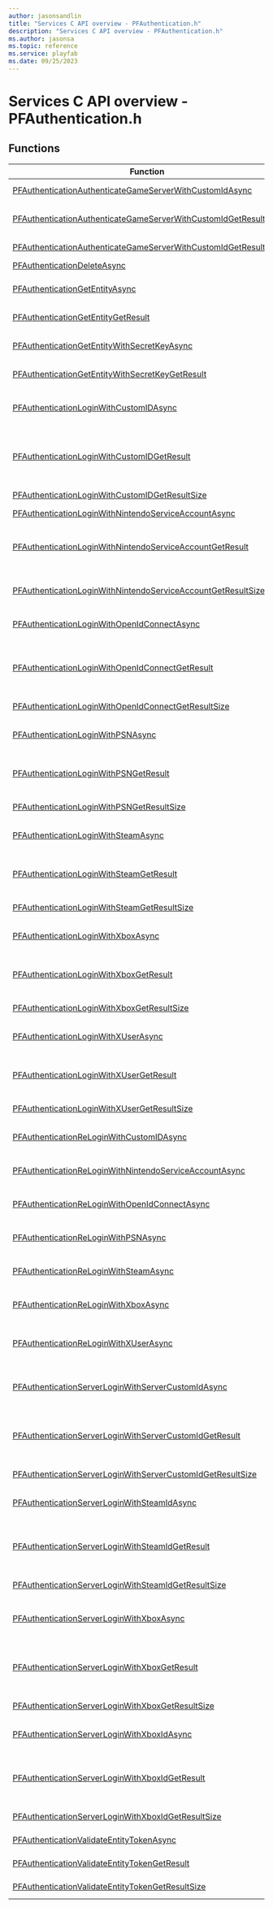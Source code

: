 ```yaml
---
author: jasonsandlin
title: "Services C API overview - PFAuthentication.h"
description: "Services C API overview - PFAuthentication.h"
ms.author: jasonsa
ms.topic: reference
ms.service: playfab
ms.date: 09/25/2023
---
```


# Services C API overview - PFAuthentication.h

  
## Functions  

| Function | Description |  
| --- | --- |  
| [PFAuthenticationAuthenticateGameServerWithCustomIdAsync](functions/pfauthenticationauthenticategameserverwithcustomidasync.md) | Create a game_server entity token and return a new or existing game_server entity. |  
| [PFAuthenticationAuthenticateGameServerWithCustomIdGetResult](functions/pfauthenticationauthenticategameserverwithcustomidgetresult.md) | Gets the result of a successful PFAuthenticationAuthenticateGameServerWithCustomIdAsync call. |  
| [PFAuthenticationAuthenticateGameServerWithCustomIdGetResultSize](functions/pfauthenticationauthenticategameserverwithcustomidgetresultsize.md) | Get the size in bytes needed to store the result of a AuthenticateGameServerWithCustomId call. |  
| [PFAuthenticationDeleteAsync](functions/pfauthenticationdeleteasync.md) | Delete a game_server entity. |  
| [PFAuthenticationGetEntityAsync](functions/pfauthenticationgetentityasync.md) | Method to exchange a legacy AuthenticationTicket or title SecretKey for an Entity Token or to refresh a still valid Entity Token. |  
| [PFAuthenticationGetEntityGetResult](functions/pfauthenticationgetentitygetresult.md) | Gets the result of a successful PFAuthenticationGetEntityAsync call. |  
| [PFAuthenticationGetEntityWithSecretKeyAsync](functions/pfauthenticationgetentitywithsecretkeyasync.md) | Method to exchange a legacy AuthenticationTicket or title SecretKey for an Entity Token or to refresh a still valid Entity Token. |  
| [PFAuthenticationGetEntityWithSecretKeyGetResult](functions/pfauthenticationgetentitywithsecretkeygetresult.md) | Gets the result of a successful PFAuthenticationGetEntityWithSecretKeyAsync call. |  
| [PFAuthenticationLoginWithCustomIDAsync](functions/pfauthenticationloginwithcustomidasync.md) | Signs the user in using a custom unique identifier generated by the title, returning a session identifier that can subsequently be used for API calls which require an authenticated user |  
| [PFAuthenticationLoginWithCustomIDGetResult](functions/pfauthenticationloginwithcustomidgetresult.md) | Get the result from a PFAuthenticationLoginWithCustomIDAsync call. The PFEntityHandle will always be returned, but the additional info in the PFAuthenticationLoginResult is only returned if a buffer is provided. |  
| [PFAuthenticationLoginWithCustomIDGetResultSize](functions/pfauthenticationloginwithcustomidgetresultsize.md) | Get the size in bytes needed to store the result of a PFAuthenticationLoginWithCustomIDAsync call. |  
| [PFAuthenticationLoginWithNintendoServiceAccountAsync](functions/pfauthenticationloginwithnintendoserviceaccountasync.md) | Signs in the user with a Nintendo service account token. |  
| [PFAuthenticationLoginWithNintendoServiceAccountGetResult](functions/pfauthenticationloginwithnintendoserviceaccountgetresult.md) | Get the result from a PFAuthenticationLoginWithNintendoServiceAccountAsync call. The PFEntityHandle will always be returned, but the additional info in the PFAuthenticationLoginResult is only returned if a buffer is provided. |  
| [PFAuthenticationLoginWithNintendoServiceAccountGetResultSize](functions/pfauthenticationloginwithnintendoserviceaccountgetresultsize.md) | Get the size in bytes needed to store the result of a PFAuthenticationLoginWithNintendoServiceAccountAsync call. |  
| [PFAuthenticationLoginWithOpenIdConnectAsync](functions/pfauthenticationloginwithopenidconnectasync.md) | Logs in a user with an Open ID Connect JWT created by an existing relationship between a title and an Open ID Connect provider. |  
| [PFAuthenticationLoginWithOpenIdConnectGetResult](functions/pfauthenticationloginwithopenidconnectgetresult.md) | Get the result from a PFAuthenticationLoginWithOpenIdConnectAsync call. The PFEntityHandle will always be returned, but the additional info in the PFAuthenticationLoginResult is only returned if a buffer is provided. |  
| [PFAuthenticationLoginWithOpenIdConnectGetResultSize](functions/pfauthenticationloginwithopenidconnectgetresultsize.md) | Get the size in bytes needed to store the result of a PFAuthenticationLoginWithOpenIdConnectAsync call. |  
| [PFAuthenticationLoginWithPSNAsync](functions/pfauthenticationloginwithpsnasync.md) | Signs the user in using a PlayStation :tm: Network authentication code, returning a session identifier that can subsequently be used for API calls which require an authenticated user |  
| [PFAuthenticationLoginWithPSNGetResult](functions/pfauthenticationloginwithpsngetresult.md) | Get the result from a PFAuthenticationLoginWithPSNAsync call. The PFEntityHandle will always be returned, but the additional info in the PFAuthenticationLoginResult is only returned if a buffer is provided. |  
| [PFAuthenticationLoginWithPSNGetResultSize](functions/pfauthenticationloginwithpsngetresultsize.md) | Get the size in bytes needed to store the result of a PFAuthenticationLoginWithPSNAsync call. |  
| [PFAuthenticationLoginWithSteamAsync](functions/pfauthenticationloginwithsteamasync.md) | Signs the user in using a Steam authentication ticket, returning a session identifier that can subsequently be used for API calls which require an authenticated user |  
| [PFAuthenticationLoginWithSteamGetResult](functions/pfauthenticationloginwithsteamgetresult.md) | Get the result from a PFAuthenticationLoginWithSteamAsync call. The PFEntityHandle will always be returned, but the additional info in the PFAuthenticationLoginResult is only returned if a buffer is provided. |  
| [PFAuthenticationLoginWithSteamGetResultSize](functions/pfauthenticationloginwithsteamgetresultsize.md) | Get the size in bytes needed to store the result of a PFAuthenticationLoginWithSteamAsync call. |  
| [PFAuthenticationLoginWithXboxAsync](functions/pfauthenticationloginwithxboxasync.md) | Signs the user in using a Xbox Live Token, returning a session identifier that can subsequently be used for API calls which require an authenticated user |  
| [PFAuthenticationLoginWithXboxGetResult](functions/pfauthenticationloginwithxboxgetresult.md) | Get the result from a PFAuthenticationLoginWithXboxAsync call. The PFEntityHandle will always be returned, but the additional info in the PFAuthenticationLoginResult is only returned if a buffer is provided. |  
| [PFAuthenticationLoginWithXboxGetResultSize](functions/pfauthenticationloginwithxboxgetresultsize.md) | Get the size in bytes needed to store the result of a PFAuthenticationLoginWithXboxAsync call. |  
| [PFAuthenticationLoginWithXUserAsync](functions/pfauthenticationloginwithxuserasync.md) | Signs the user in using an XUserHandle, returning a session identifier that can subsequently be used for API calls which require an authenticated user |  
| [PFAuthenticationLoginWithXUserGetResult](functions/pfauthenticationloginwithxusergetresult.md) | Get the result from a PFAuthenticationLoginWithXUserAsync call. The PFEntityHandle will always be returned, but the additional info in the PFAuthenticationLoginResult is only returned if a buffer is provided. |  
| [PFAuthenticationLoginWithXUserGetResultSize](functions/pfauthenticationloginwithxusergetresultsize.md) | Get the size in bytes needed to store the result of a PFAuthenticationLoginWithXUserAsync call. |  
| [PFAuthenticationReLoginWithCustomIDAsync](functions/pfauthenticationreloginwithcustomidasync.md) | Reauthenticates an existing PFEntityHandle. Used to address situations where the EntityToken expired and the PlayFab SDK is unable to refresh it. |  
| [PFAuthenticationReLoginWithNintendoServiceAccountAsync](functions/pfauthenticationreloginwithnintendoserviceaccountasync.md) | Reauthenticates an existing PFEntityHandle. Used to address situations where the EntityToken expired and the PlayFab SDK is unable to refresh it. |  
| [PFAuthenticationReLoginWithOpenIdConnectAsync](functions/pfauthenticationreloginwithopenidconnectasync.md) | Reauthenticates an existing PFEntityHandle. Used to address situations where the EntityToken expired and the PlayFab SDK is unable to refresh it. |  
| [PFAuthenticationReLoginWithPSNAsync](functions/pfauthenticationreloginwithpsnasync.md) | Reauthenticates an existing PFEntityHandle. Used to address situations where the EntityToken expired and the PlayFab SDK is unable to refresh it. |  
| [PFAuthenticationReLoginWithSteamAsync](functions/pfauthenticationreloginwithsteamasync.md) | Reauthenticates an existing PFEntityHandle. Used to address situations where the EntityToken expired and the PlayFab SDK is unable to refresh it. |  
| [PFAuthenticationReLoginWithXboxAsync](functions/pfauthenticationreloginwithxboxasync.md) | Reauthenticates an existing PFEntityHandle. Used to address situations where the EntityToken expired and the PlayFab SDK is unable to refresh it. |  
| [PFAuthenticationReLoginWithXUserAsync](functions/pfauthenticationreloginwithxuserasync.md) | Reauthenticates an existing PFEntityHandle using an XUserHandle. Used to address situations where the EntityToken expired and the PlayFab SDK is unable to refresh it. |  
| [PFAuthenticationServerLoginWithServerCustomIdAsync](functions/pfauthenticationserverloginwithservercustomidasync.md) | Securely login a game client from an external server backend using a custom identifier for that player. Server Custom ID and Client Custom ID are mutually exclusive and cannot be used to retrieve the same player account. |  
| [PFAuthenticationServerLoginWithServerCustomIdGetResult](functions/pfauthenticationserverloginwithservercustomidgetresult.md) | Get the result from a PFAuthenticationServerLoginWithServerCustomIdAsync call. The PFEntityHandle will always be returned, but the additional info in the PFAuthenticationLoginResult is only returned if a buffer is provided. |  
| [PFAuthenticationServerLoginWithServerCustomIdGetResultSize](functions/pfauthenticationserverloginwithservercustomidgetresultsize.md) | Get the size in bytes needed to store the result of a PFAuthenticationServerLoginWithServerCustomIdAsync call. |  
| [PFAuthenticationServerLoginWithSteamIdAsync](functions/pfauthenticationserverloginwithsteamidasync.md) | Signs the user in using an Steam ID, returning a session identifier that can subsequently be used for API calls which require an authenticated user |  
| [PFAuthenticationServerLoginWithSteamIdGetResult](functions/pfauthenticationserverloginwithsteamidgetresult.md) | Get the result from a PFAuthenticationServerLoginWithSteamIdAsync call. The PFEntityHandle will always be returned, but the additional info in the PFAuthenticationLoginResult is only returned if a buffer is provided. |  
| [PFAuthenticationServerLoginWithSteamIdGetResultSize](functions/pfauthenticationserverloginwithsteamidgetresultsize.md) | Get the size in bytes needed to store the result of a PFAuthenticationServerLoginWithSteamIdAsync call. |  
| [PFAuthenticationServerLoginWithXboxAsync](functions/pfauthenticationserverloginwithxboxasync.md) | Signs the user in using a Xbox Live Token from an external server backend, returning a session identifier that can subsequently be used for API calls which require an authenticated user |  
| [PFAuthenticationServerLoginWithXboxGetResult](functions/pfauthenticationserverloginwithxboxgetresult.md) | Get the result from a PFAuthenticationServerLoginWithXboxAsync call. The PFEntityHandle will always be returned, but the additional info in the PFAuthenticationLoginResult is only returned if a buffer is provided. |  
| [PFAuthenticationServerLoginWithXboxGetResultSize](functions/pfauthenticationserverloginwithxboxgetresultsize.md) | Get the size in bytes needed to store the result of a PFAuthenticationServerLoginWithXboxAsync call. |  
| [PFAuthenticationServerLoginWithXboxIdAsync](functions/pfauthenticationserverloginwithxboxidasync.md) | Signs the user in using an Xbox ID and Sandbox ID, returning a session identifier that can subsequently be used for API calls which require an authenticated user |  
| [PFAuthenticationServerLoginWithXboxIdGetResult](functions/pfauthenticationserverloginwithxboxidgetresult.md) | Get the result from a PFAuthenticationServerLoginWithXboxIdAsync call. The PFEntityHandle will always be returned, but the additional info in the PFAuthenticationLoginResult is only returned if a buffer is provided. |  
| [PFAuthenticationServerLoginWithXboxIdGetResultSize](functions/pfauthenticationserverloginwithxboxidgetresultsize.md) | Get the size in bytes needed to store the result of a PFAuthenticationServerLoginWithXboxIdAsync call. |  
| [PFAuthenticationValidateEntityTokenAsync](functions/pfauthenticationvalidateentitytokenasync.md) | Method for a server to validate a client provided EntityToken. Only callable by the title entity. |  
| [PFAuthenticationValidateEntityTokenGetResult](functions/pfauthenticationvalidateentitytokengetresult.md) | Gets the result of a successful PFAuthenticationValidateEntityTokenAsync call. |  
| [PFAuthenticationValidateEntityTokenGetResultSize](functions/pfauthenticationvalidateentitytokengetresultsize.md) | Get the size in bytes needed to store the result of a ValidateEntityToken call. |  
